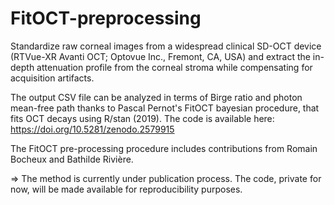 # FitOCT-preprocessing
Standardize raw corneal images from a widespread clinical SD-OCT device (RTVue-XR Avanti OCT; Optovue Inc., Fremont, CA, USA) and extract the in-depth attenuation profile from the corneal stroma while compensating for acquisition artifacts.

The output CSV file can be analyzed in terms of Birge ratio and photon mean-free path thanks to Pascal Pernot's FitOCT bayesian procedure, that fits OCT decays using R/stan (2019). The code is available here: https://doi.org/10.5281/zenodo.2579915

The FitOCT pre-processing procedure includes contributions from Romain Bocheux and Bathilde Rivière.

=> The method is currently under publication process. The code, private for now, will be made available for reproducibility purposes.
